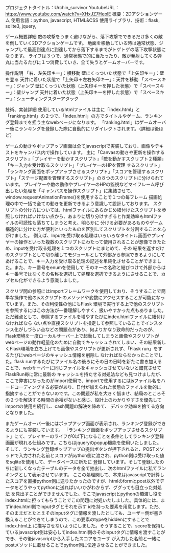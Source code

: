 プロジェクトタイトル：Urchin_survivor
YoutubeURL：https://www.youtube.com/watch?v=XHxJZ7HeplE
概要：2Dアクションゲーム
使用言語：python, javascript, HTML&CSS
使用ライブラリ、技術：flask, sqlite3, jquery,

ゲーム概要詳細
敵の攻撃をうまく避けながら、落下攻撃でできるだけ多くの敵を倒していく2Dアクションゲームです。
地面を移動している時は通常状態、ジャンプして最高到達点に到達してから落下するまでがトゲトゲの落下攻撃状態になります。
ライフは３つで、通常状態で的に当たったり、敵が発射してくる弾丸に当たるたびに１つ消費していき、全て失うとゲームオーバーです。

操作説明
「右、左矢印キー」：横移動
壁にくっついた状態で「上矢印キー」：壁を登る
天井に着いた状態で「上矢印＋左右矢印キー」：天井を移動
「スペースキー」：ジャンプ
壁にくっついた状態（上矢印キーを押した状態）で「スペースキー」：壁ジャンプ
天井に着いた状態（上矢印キーを押した状態）で「スペースキー」：シューティングスターアタック

技術、実装詳細
使用しているhtmlファイルは主に「index.html」と「ranking.html」の２つで、「index.html」の方でタイトルやゲーム、ランキング登録までを担う主なwebページになります。
「ranking.html」はゲームオーバー後にランキングを登録した際に自動的にリダイレクトされます。（詳細は後ほど）

ゲームの動きやポップアップ画面は全てjavascriptで実装しており、画像やテキストをキャンバス内で操作しています。
主に「Canvasの動きや更新を操作するスクリプト」「プレイヤーを動かすスクリプト」「敵を動かすスクリプト２種類」「キー入力を受け取るスクリプト」「プレイヤーのHPを管理
するスクリプト」「ランキング画面をポップアップさせるスクリプト」「スコアを管理するスクリプト」「ステージ配置を管理するスクリプト」の８つのスクリプトに分けられています。
プレイヤーや敵の動作やプレイヤーのHPの監視などマイフレーム呼び出したい処理を「キャンバスを操作スクリプト」に集結させて、window.requestAnimationFrame()を使用することで１つの毎フレーム
描画処理の中で一括で全ての動きを更新できるよう意識して設計しております。
スクリプトの分け方については、htmlファイルにあらかじめ紐付けたスクリプトを参照しなければいけない点から、あまりに切り分けすぎると作業効率もhtmlファイルの可読性も落ちてしまうと考え、明らかに
分ける必要があるものやゲーム構造的に分けた方が便利といったものを区別してスクリプトを分割することを心がけました。
例えば、Inputを受け取る処理はいろいろなタイトル画面やプレイヤーの操作といった複数のスクリプトにわたって使用されることが想像できたため、inputを受け取る処理を１つのスクリプトにまとめて、その
結果を返すだけのスクリプトとして切り離してモジュールとして外部から参照できるようにしてあげることで、キー入力を受け取る処理の記述を単純化させることができました。また、キー番号をenumを使用して
そのキーの名称と結びつけて外部からはキー番号ではなくその名称を選択して処理を選択できるようにさせることで、カプセル化ができるよう意識しました。

スクリプ間の参照にはimportフレームワークを使用しており、そうすることで簡単な操作で他のjsスクリプトのメソッドや変数にアクセスすることが可能になっています。また、その利便性の他にもFlask
環境で実行する上で他のスクリプトを参照するにはこの方法が一番理解しやすく、扱いやすかった点もありました。ただ難点として、参照するファイルを増やすたびにindex.htmlファイルに紐付けなければなら
ない点や直接スクリプトを指定して参照していることでインスタンス化がしづらい点などの問題点があり、何よりかなり致命的だったのが、Flask環境を一度ローカルサーバー上で起動してしまうと画像やスクリプトが
webページの動作軽量化のために自動でキャッシュされてしまい、その結果新しくFlask環境を立ち上げても画像やスクリプトが更新されず、「Flask run」をするたびにwebページのキャッシュ情報を削除し
なければならなかったことでした。flask runするたびにファイル名の後ろにその日の日時を新たに書き加えることで、webサーバーに同じファイルをキャッシュさせていないと錯覚させてFlaskRun毎に常に最新の
キャッシュを持たせる対処法なども見つけましたが、ここで弊害になったのがimport使用で、importで使用するにはjsファイル名をハードコーディングする必要があり、日付が加えられた状態のファイルを動的に
指摘することができないのです。この問題が私を大きく悩ませ、結局のところその２つを解決する時間の余裕がないと感じ、設計上のわかりやすさを優先してimportの使用を続行し、cash問題の解決を諦めて、
デバック効率を捨てる方向となりました。

またゲームオーバー後にはポップアップ画面が表示され、ランキング登録ができるようにも実装しています。
「ランキング画面をポップアップさせるスクリプト」にて、プレイヤーのライフが0以下になることを条件としてランキング登録画面が現れる仕組みです。こちらはjqueryのpopup機能を使用いたしました。
そして、ランキング登録ポップアップの提出ボタンが押下されると、POSTメソッドで入力された名前とスコアがpython側に渡され、python側は受け取った値をsqliteを使用して、データベースに新たに
登録しています。そして登録したのちに新しくなったテーブルのデータを全て抽出し、次のhtmlファイルに私てランキングとして表示させています。
ここの処理関して、本来はjavascriptで計算したスコアを直接python側に送りたかったのですが、htmlのformとpost以外でデータをどうやってpythonに送ればいいかがわからず、ググっても目立った対処法
を見出すことができませんでした。そこでjavascriptとpythonの橋渡し役をindex.htmlに担ってもらうことでこの問題に対処いたしました。具体的には、まずindex.html側でinputタグとそれを示す
idを持った要素を用意します。ただ、そのままだとたとえそのinputタグに情報を渡したとしても、ユーザー側が書き換えることができてしまうので、この要素のtypeをhiddenにすることでindex.html上
に描写させないようにしました。そうすることで、scoreを保持しているjavascript側は安心してindex.html側のそのinputタグに情報を渡すことができ、その後javascriptから入手したスコアをユーザ
が入力した名前と一緒にpostメソッドに載せることでpython側に伝達させることができました。








